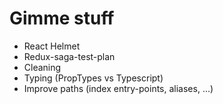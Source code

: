 # Gimme stuff

- React Helmet
- Redux-saga-test-plan
- Cleaning
- Typing (PropTypes vs Typescript)
- Improve paths (index entry-points, aliases, ...)
